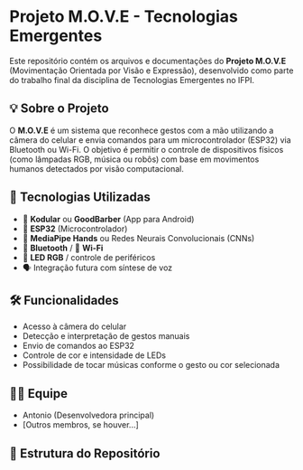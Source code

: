 # Projeto M.O.V.E - Tecnologias Emergentes

Este repositório contém os arquivos e documentações do **Projeto M.O.V.E** (Movimentação Orientada por Visão e Expressão), desenvolvido como parte do trabalho final da disciplina de Tecnologias Emergentes no IFPI.

## 💡 Sobre o Projeto

O **M.O.V.E** é um sistema que reconhece gestos com a mão utilizando a câmera do celular e envia comandos para um microcontrolador (ESP32) via Bluetooth ou Wi-Fi. O objetivo é permitir o controle de dispositivos físicos (como lâmpadas RGB, música ou robôs) com base em movimentos humanos detectados por visão computacional.

## 🧠 Tecnologias Utilizadas

- 📱 **Kodular** ou **GoodBarber** (App para Android)
- 🤖 **ESP32** (Microcontrolador)
- 🎥 **MediaPipe Hands** ou Redes Neurais Convolucionais (CNNs)
- 🔵 **Bluetooth** / 📡 **Wi-Fi**
- 🌈 **LED RGB** / controle de periféricos
- 🗣️ Integração futura com síntese de voz

## 🛠️ Funcionalidades

- Acesso à câmera do celular
- Detecção e interpretação de gestos manuais
- Envio de comandos ao ESP32
- Controle de cor e intensidade de LEDs
- Possibilidade de tocar músicas conforme o gesto ou cor selecionada

## 👩‍💻 Equipe

- Antonio (Desenvolvedora principal)
- [Outros membros, se houver...]

## 📁 Estrutura do Repositório

